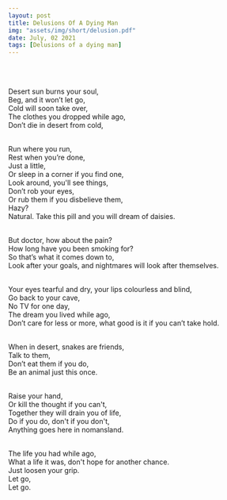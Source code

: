 ```yaml
---
layout: post
title: Delusions Of A Dying Man
img: "assets/img/short/delusion.pdf"
date: July, 02 2021
tags: [Delusions of a dying man]
---
```

  
<br><br>
<div align="left">

Desert sun burns your soul,<br>
Beg, and it won’t let go,<br>
Cold will soon take over,<br>
The clothes you dropped while ago,<br>
Don’t die in desert from cold,<br><br>

Run where you run,<br>
Rest when you’re done,<br>
Just a little, <br>
Or sleep in a corner if you find one,<br>
Look around, you'll see things,<br>
Don’t rob your eyes, <br>
Or rub them if you disbelieve them,<br>
Hazy? <br>
Natural. Take this pill and you will dream of daisies. <br><br>

But doctor, how about the pain?<br>
How long have you been smoking for?<br>
So that’s what it comes down to, <br>
Look after your goals, and nightmares will look after themselves. <br><br>

Your eyes tearful and dry, your lips colourless and blind,<br>
Go back to your cave,<br>
No TV for one day,<br>
The dream you lived while ago,<br>
Don’t care for less or more, what good is it if you can’t take hold.<br> <br>

When in desert, snakes are friends,<br>
Talk to them,<br>
Don’t eat them if you do,<br> 
Be an animal just this once. <br><br>  
  
Raise your hand,<br>
Or kill the thought if you can't,<br>
Together they will drain you of life,<br>
Do if you do, don't if you don't,<br>
Anything goes here in nomansland.<br><br>

The life you had while ago,<br>
What a life it was, don't hope for another chance.<br>
Just loosen your grip.<br>
Let go,<br>
Let go.  <br><br>

</div>
<br><br>
<br><br>
<br><br>
<br><br>
<br><br>
<br><br> 
